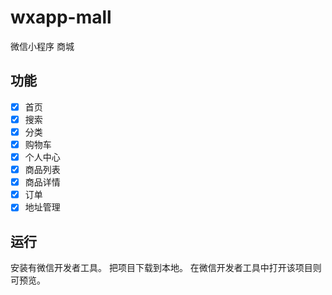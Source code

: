 # wxapp-mall
微信小程序 商城

## 功能
- [x] 首页
- [x] 搜索
- [x] 分类
- [x] 购物车
- [x] 个人中心
- [x] 商品列表
- [x] 商品详情
- [x] 订单
- [x] 地址管理

## 运行
安装有微信开发者工具。
把项目下载到本地。
在微信开发者工具中打开该项目则可预览。
